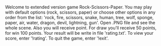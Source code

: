 Welcome to extended version game Rock-Scissors-Paper.
You may play with default options (rock, scissors, paper) or choose other options in any order from the list: 
'rock, fire, scissors, snake, human, tree, wolf, sponge, paper, air, water, dragon, devil, lightning, gun'.
Open .PNG file and see the whole scene.
Also you will receive point. For draw you'll receive 50 points, for win 100 points.
Your result will be write in file 'rating.txt'.
To view your score, enter '!rating'. To quit the game, enter '!exit'.
